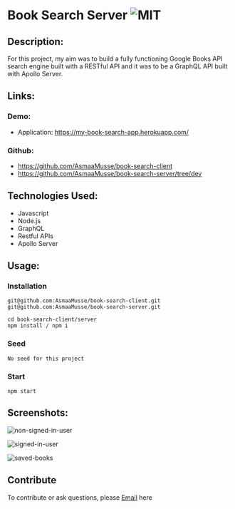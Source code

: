 # Book Search Server ![MIT](https://img.shields.io/static/v1?label=MIT&message=License&color=orange)

## Description:

For this project, my aim was to build a fully functioning Google Books API search engine built with a RESTful API and it was to be a GraphQL API built with Apollo Server.

## Links:

### Demo:

- Application: https://my-book-search-app.herokuapp.com/

### Github:

- https://github.com/AsmaaMusse/book-search-client
- https://github.com/AsmaaMusse/book-search-server/tree/dev

## Technologies Used:

- Javascript
- Node.js
- GraphQL
- Restful APIs
- Apollo Server

## Usage:

### Installation

```
git@github.com:AsmaaMusse/book-search-client.git
git@github.com:AsmaaMusse/book-search-server.git

cd book-search-client/server
npm install / npm i
```

### Seed

```
No seed for this project
```

### Start

```
npm start

```

## Screenshots:

![non-signed-in-user](./assets/nonSignInUser.jpg)

![signed-in-user](./assets/signedInUser.jpg)

![saved-books](./assets/savedBooks.jpg)

## Contribute

To contribute or ask questions, please <a href="https://mail.google.com/mail/u/0/?tf=cm&to=asmaamusse03@gmail.com&cc&bcc&su&body&fs=1">Email</a> here
